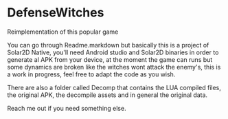 # DefenseWitches
Reimplementation of this popular game

You can go through Readme.markdown but basically this is a project of Solar2D Native, you'll need Android studio and Solar2D binaries in order to generate al APK from your device, at the moment the game can runs but some dynamics are broken like the witches wont attack the enemy's, this is a work in progress, feel free to adapt the code as you wish.

There are also a folder called Decomp that contains the LUA compiled files, the original APK, the decompile assets and in general the original data.

Reach me out if you need something else.